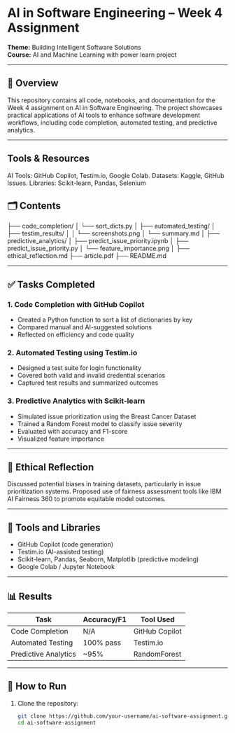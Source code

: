 # AI in Software Engineering – Week 4 Assignment  
**Theme:** Building Intelligent Software Solutions    
**Course:** AI and Machine Learning  with power learn project

---

## 📌 Overview

This repository contains all code, notebooks, and documentation for the Week 4 assignment on AI in Software Engineering. The project showcases practical applications of AI tools to enhance software development workflows, including code completion, automated testing, and predictive analytics.

---
## Tools & Resources
AI Tools: GitHub Copilot, Testim.io, Google Colab.
Datasets: Kaggle, GitHub Issues.
Libraries: Scikit-learn, Pandas, Selenium

## 🗂️ Contents

├── code_completion/
│ └── sort_dicts.py
│
├── automated_testing/
│ ├── testim_results/
│ │ └── screenshots.png
│ └── summary.md
│
├── predictive_analytics/
│ ├── predict_issue_priority.ipynb
│ ├── predict_issue_priority.py
│ └── feature_importance.png
│
├── ethical_reflection.md
├── article.pdf
├── README.md


---

## ✅ Tasks Completed

### 1. Code Completion with GitHub Copilot  
- Created a Python function to sort a list of dictionaries by key  
- Compared manual and AI-suggested solutions  
- Reflected on efficiency and code quality

### 2. Automated Testing using Testim.io  
- Designed a test suite for login functionality  
- Covered both valid and invalid credential scenarios  
- Captured test results and summarized outcomes

### 3. Predictive Analytics with Scikit-learn  
- Simulated issue prioritization using the Breast Cancer Dataset  
- Trained a Random Forest model to classify issue severity  
- Evaluated with accuracy and F1-score  
- Visualized feature importance

---

## 🧠 Ethical Reflection

Discussed potential biases in training datasets, particularly in issue prioritization systems. Proposed use of fairness assessment tools like IBM AI Fairness 360 to promote equitable model outcomes.

---

## 📎 Tools and Libraries

- GitHub Copilot (code generation)
- Testim.io (AI-assisted testing)
- Scikit-learn, Pandas, Seaborn, Matplotlib (predictive modeling)
- Google Colab / Jupyter Notebook

---

## 📊 Results

| Task                    | Accuracy/F1 | Tool Used        |
|-------------------------|-------------|------------------|
| Code Completion         | N/A         | GitHub Copilot   |
| Automated Testing       | 100% pass   | Testim.io        |
| Predictive Analytics    | ~95%        | RandomForest     |

---

## 🧪 How to Run

1. Clone the repository:
   ```bash
   git clone https://github.com/your-username/ai-software-assignment.git
   cd ai-software-assignment

